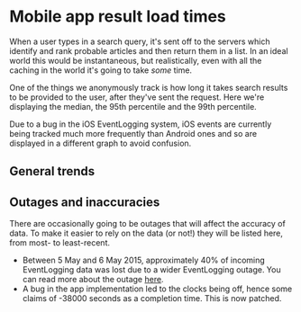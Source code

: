 Mobile app result load times
=======

When a user types in a search query, it's sent off to the servers which identify and rank probable articles and then return them in a list. In an ideal world this would be instantaneous, but realistically, even with all the caching in the world it's going to take *some* time.

One of the things we anonymously track is how long it takes search results to be provided to the user, after they've sent the request. Here we're displaying the median, the 95th percentile and the 99th percentile.

Due to a bug in the iOS EventLogging system, iOS events are currently being tracked much more frequently than Android ones and so are displayed in a different graph to avoid confusion.


General trends
------

Outages and inaccuracies
------
There are occasionally going to be outages that will affect the accuracy of data. To make it easier to rely on the data (or not!) they will be listed here, from most- to least-recent.

* Between 5 May and 6 May 2015, approximately 40% of incoming EventLogging data was lost due to a wider EventLogging outage. You can read more about the outage [here](https://wikitech.wikimedia.org/wiki/Incident_documentation/20150506-EventLogging).
* A bug in the app implementation led to the clocks being off, hence some claims of -38000 seconds as a completion time. This is now patched.
